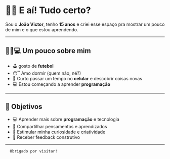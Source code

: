 # 👋🏽 E aí! Tudo certo?


Sou o **João Victor**, tenho **15 anos** e criei esse espaço pra mostrar um pouco de mim e o que estou aprendendo.

---

## 🧑🏽💻 Um pouco sobre mim

- 🕹️ gosto de **futebol**
- 😴 Amo dormir (quem não, né?)
- 📱 Curto passar um tempo no **celular** e descobrir coisas novas
- 💻 Estou começando a aprender **programação**
 
---

## 🚀 Objetivos

- 💻 Aprender mais sobre **programação** e tecnologia  
- 🌱 Compartilhar pensamentos e aprendizados
- 🧠 Estimular minha curiosidade e criatividade
- 💬 Receber feedback construtivo
 
---


      Obrigado por visitar!  

